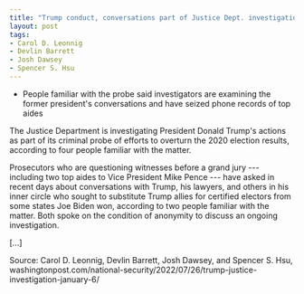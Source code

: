 ```yaml
---
title: "Trump conduct, conversations part of Justice Dept. investigation"
layout: post
tags:
- Carol D. Leonnig
- Devlin Barrett
- Josh Dawsey
- Spencer S. Hsu
---
```


- People familiar with the probe said investigators are examining the former president's conversations and have seized phone records of top aides

The Justice Department is investigating President Donald Trump's actions as part of its criminal probe of efforts to overturn the 2020 election results, according to four people familiar with the matter.

Prosecutors who are questioning witnesses before a grand jury --- including two top aides to Vice President Mike Pence --- have asked in recent days about conversations with Trump, his lawyers, and others in his inner circle who sought to substitute Trump allies for certified electors from some states Joe Biden won, according to two people familiar with the matter. Both spoke on the condition of anonymity to discuss an ongoing investigation.

\[...\]

Source: Carol D. Leonnig, Devlin Barrett, Josh Dawsey, and Spencer S. Hsu, washingtonpost.com/national-security/2022/07/26/trump-justice-investigation-january-6/
